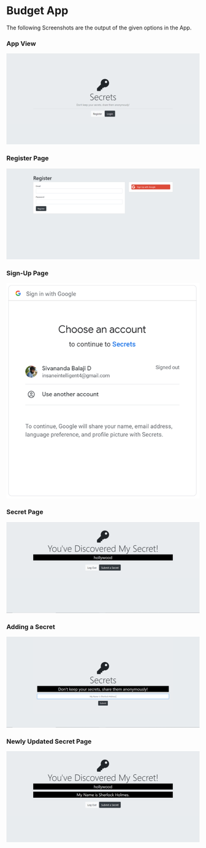 # Budget App


The following Screenshots are the output of the given options in the App.

### App View

![](Secrets_Screenshots/Home_Page.PNG)

### Register Page

![](Secrets_Screenshots/Register_Page.PNG)

### Sign-Up Page

![](Secrets_Screenshots/SignUp_Page.PNG)

### Secret Page

![](Secrets_Screenshots/Secrets_Wall.PNG)

### Adding a Secret

![](Secrets_Screenshots/Adding_Secret.PNG)

### Newly Updated Secret Page

![](Secrets_Screenshots/Updated_Wall.PNG)
